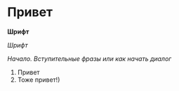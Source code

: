 # Привет
**Шрифт**

*Шрифт*

*Начало. Вступительные фразы или как начать диалог*

1. Привет
2. Тоже привет!)